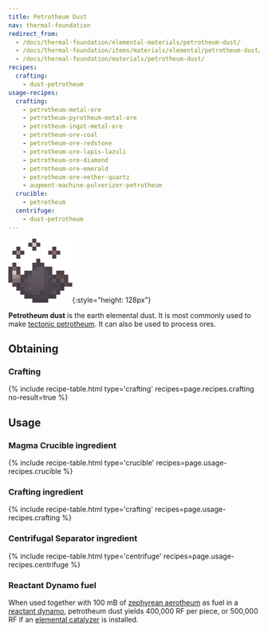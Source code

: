 ```yaml
---
title: Petrotheum Dust
nav: thermal-foundation
redirect_from:
  - /docs/thermal-foundation/elemental-materials/petrotheum-dust/
  - /docs/thermal-foundation/items/materials/elemental/petrotheum-dust/
  - /docs/thermal-foundation/materials/petrotheum-dust/
recipes:
  crafting:
    - dust-petrotheum
usage-recipes:
  crafting:
    - petrotheum-metal-ore
    - petrotheum-pyrotheum-metal-ore
    - petrotheum-ingot-metal-ore
    - petrotheum-ore-coal
    - petrotheum-ore-redstone
    - petrotheum-ore-lapis-lazuli
    - petrotheum-ore-diamond
    - petrotheum-ore-emerald
    - petrotheum-ore-nether-quartz
    - augment-machine-pulverizer-petrotheum
  crucible:
    - petrotheum
  centrifuge:
    - dust-petrotheum
---
```


![Petrotheum dust](/assets/images/thermal-foundation/dust-petrotheum.gif){:style="height: 128px"}


**Petrotheum dust** is the earth elemental dust. It is most commonly used to
make [tectonic petrotheum](/docs/tectonic-petrotheum/). It can also be used to
process ores.


Obtaining
---------

### Crafting
{% include recipe-table.html type='crafting' recipes=page.recipes.crafting no-result=true %}


Usage
-----

### Magma Crucible ingredient
{% include recipe-table.html type='crucible' recipes=page.usage-recipes.crucible %}

### Crafting ingredient
{% include recipe-table.html type='crafting' recipes=page.usage-recipes.crafting %}

### Centrifugal Separator ingredient
{% include recipe-table.html type='centrifuge' recipes=page.usage-recipes.centrifuge %}

### Reactant Dynamo fuel
When used together with 100 mB of [zephyrean
aerotheum](/docs/zephyrean-aerotheum/) as fuel in a [reactant
dynamo](/docs/reactant-dynamo/), petrotheum dust yields 400,000 RF per piece, or
500,000 RF if an [elemental catalyzer](/docs/augment-elemental-catalyzer/) is
installed.
